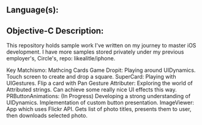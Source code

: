 Language(s):
-
Objective-C
Description: 
-
This repository holds sample work I've written on my journey to master iOS development. I have more samples stored privately under my previous employer's, Circle's, repo: likealitle/iphone.

Key
Matchismo: Mathcing Cards Game
Dropit: Playing around UIDynamics. Touch screen to create and drop a square.
SuperCard: Playing with UIGestures. Flip a card with Pan Gesture
Attributer: Exploring the world of Attributed strings. Can achieve some really nice UI effects this way.
PRButtonAnimations: (In Progress) Developing a strong understanding of UIDynamics. Implementation of custom button presentation.
ImageViewer: App which uses Flickr API. Gets list of photo titles, presents them to user, then downloads selected photo.
